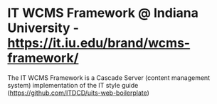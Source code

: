 # IT WCMS Framework @ Indiana University - https://it.iu.edu/brand/wcms-framework/
The IT WCMS Framework is a Cascade Server (content management system) implementation of the IT style guide (https://github.com/ITDCD/uits-web-boilerplate)
